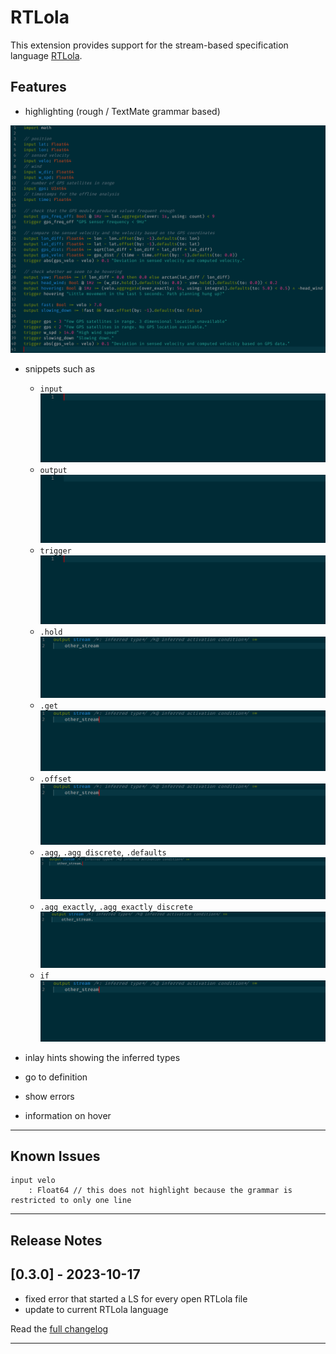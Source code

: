 # RTLola

This extension provides support for the stream-based specification language [RTLola](http://rtlola.org/).

## Features

- highlighting (rough / TextMate grammar based)

![highlighting](https://github.com/MalteSchledjewski/vscode-rtlola/raw/main/images/highlighting.PNG)

- snippets such as

  - `input`
    ![input snippet animation](https://github.com/MalteSchledjewski/vscode-rtlola/raw/main/images/snippets_input.apng)
  - `output`
    ![output snippet animation](https://github.com/MalteSchledjewski/vscode-rtlola/raw/main/images/snippets_output.apng)
  - `trigger`
    ![trigger snippet animation](https://github.com/MalteSchledjewski/vscode-rtlola/raw/main/images/snippets_trigger.apng)
  - `.hold`
    ![hold snippet animation](https://github.com/MalteSchledjewski/vscode-rtlola/raw/main/images/snippets_hold.apng)
  - `.get`
    ![get snippet animation](https://github.com/MalteSchledjewski/vscode-rtlola/raw/main/images/snippets_get.apng)
  - `.offset`
    ![get snippet animation](https://github.com/MalteSchledjewski/vscode-rtlola/raw/main/images/snippets_offset.apng)
  - `.agg`, `.agg_discrete`, `.defaults`
    ![agg, agg_discrete and defaults snippet animation](https://github.com/MalteSchledjewski/vscode-rtlola/raw/main/images/snippets_agg_agg_discrete_defaults.apng)
  - `.agg_exactly`, `.agg_exactly_discrete`
    ![agg_exactly and agg_exactly_discrete snippet animation](https://github.com/MalteSchledjewski/vscode-rtlola/raw/main/images/snippets_agg_exactly_agg_exactly_discrete.apng)
  - `if`
    ![if snippet animation](https://github.com/MalteSchledjewski/vscode-rtlola/raw/main/images/snippets_offset.apng)

- inlay hints showing the inferred types
- go to definition
- show errors
- information on hover

---

## Known Issues

```rtlola
input velo
    : Float64 // this does not highlight because the grammar is restricted to only one line
```

---

## Release Notes

## [0.3.0] - 2023-10-17

- fixed error that started a LS for every open RTLola file
- update to current RTLola language

Read the [full changelog](https://github.com/MalteSchledjewski/vscode-rtlola/blob/main/CHANGELOG.md)

---
